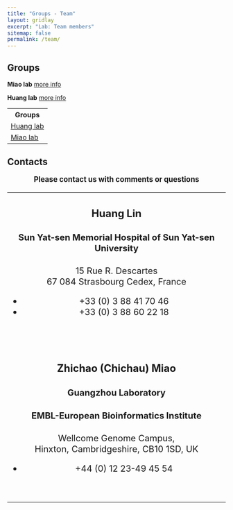 ```yaml
---
title: "Groups - Team"
layout: gridlay
excerpt: "Lab: Team members"
sitemap: false
permalink: /team/
---
```


## Groups

**Miao lab** [more info](http://www.rnacentre.org/)

**Huang lab** [more info](http://www.rnacentre.org/)


<html lang="en">
  <head>
    <meta charset="utf-8">
  </head>
    <tbody>
        <table id="table_id" class="table table-striped table-bordered" cellspacing="0" width="100%">
        <tr>
        <th>Groups</th>   
        </tr>
        <tr>
        <td><a href="http://www.rnacentre.org/">Huang lab</a></td>
        </tr>
        <tr>
        <td><a href="http://www.rnacentre.org/">Miao lab</a></td>
        </tr>
        </table>
    </tbody>
</html>






## Contacts

<center><big><b>Please contact us with comments or questions</b><big>
<!--<center><small>Sun Yat-sen Memorial Hospital of Sun Yat-sen University<small></center>
<center><small>Sun Yat-sen Memorial Hospital of Sun Yat-sen University<small></center>-->

<hr>
<div class="col-lg-10 col-lg-offset-1 text-center">
	<h3><b>Huang Lin</b></h3>
	<h4><b>Sun Yat-sen Memorial Hospital of Sun Yat-sen University</b></h4>
	<p>15 Rue R. Descartes <br/>
		67 084 Strasbourg Cedex, France</p>
	<ul class="list-unstyled">
		<li><i class="fa fa-phone fa-fw"></i> +33 (0) 3 88 41 70 46 </li>
		<li><i class="fa fa-fax fa-fw"></i> +33 (0) 3 88 60 22 18 </li>
	</ul>
	<br/>
	<br/>
	<h3><b>Zhichao (Chichau) Miao</b></h3>
	<h4><b>Guangzhou Laboratory</b></h4>
	<h4><b>EMBL-European Bioinformatics Institute</b></h4>
	<p>Wellcome Genome Campus, <br/>
		Hinxton, Cambridgeshire, CB10 1SD, UK</p>
	<ul class="list-unstyled">
		<li><i class="fa fa-phone fa-fw"></i> +44 (0) 12 23-49 45 54 </li>
	</ul>
	<br/>
</div>

<hr/>

